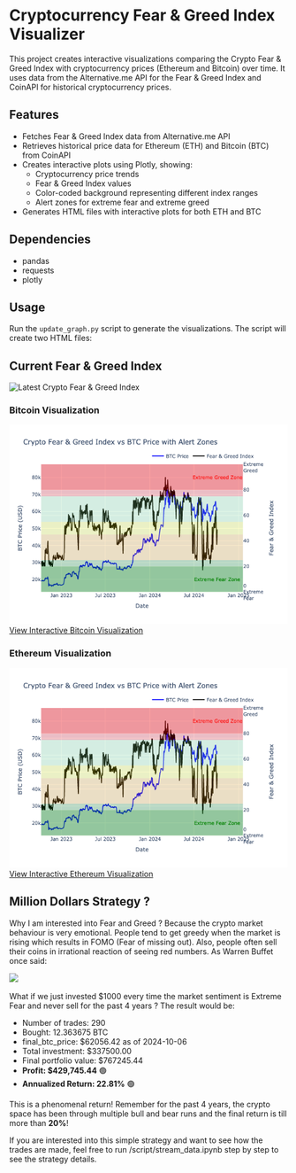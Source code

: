 # Cryptocurrency Fear & Greed Index Visualizer

This project creates interactive visualizations comparing the Crypto Fear & Greed Index with cryptocurrency prices (Ethereum and Bitcoin) over time. It uses data from the Alternative.me API for the Fear & Greed Index and CoinAPI for historical cryptocurrency prices.

## Features

- Fetches Fear & Greed Index data from Alternative.me API
- Retrieves historical price data for Ethereum (ETH) and Bitcoin (BTC) from CoinAPI
- Creates interactive plots using Plotly, showing:
  - Cryptocurrency price trends
  - Fear & Greed Index values
  - Color-coded background representing different index ranges
  - Alert zones for extreme fear and extreme greed
- Generates HTML files with interactive plots for both ETH and BTC

## Dependencies

- pandas
- requests
- plotly

## Usage

Run the `update_graph.py` script to generate the visualizations. The script will create two HTML files:

## Current Fear & Greed Index

<img src="https://alternative.me/crypto/fear-and-greed-index.png" alt="Latest Crypto Fear & Greed Index" />

### Bitcoin Visualization
![Bitcoin Visualization](interactive_plot_bitcoin.png)<br>
[View Interactive Bitcoin Visualization](https://yangforbig.github.io/Crypto-Fear-Greed-Index-Graph/interactive_plot_bitcoin.html)

### Ethereum Visualization
![Ethereum Visualization](interactive_plot_bitcoin.png)<br>
[View Interactive Ethereum Visualization](https://yangforbig.github.io/Crypto-Fear-Greed-Index-Graph/interactive_plot_eth.html)


## Million Dollars Strategy ?

Why I am interested into Fear and Greed ? Because the crypto market behaviour is very emotional. People tend to get greedy when the market is rising which results in FOMO (Fear of missing out). Also, people often sell their coins in irrational reaction of seeing red numbers. As Warren Buffet once said:

<img src="https://i0.wp.com/www.qropsspecialists.com/wp-content/uploads/2022/06/warren-buffett-greedy-fearful.jpg?fit=1080%2C380&ssl=1">


What if we just invested $1000 every time the market sentiment is Extreme Fear and never sell for the past 4 years ? The result would be: <br>

- Number of trades: 290
- Bought: 12.363675 BTC
- final_btc_price: $62056.42 as of 2024-10-06
- Total investment: $337500.00
- Final portfolio value: $767245.44
- **Profit: $429,745.44** 🟢
- **Annualized Return: 22.81%** 🟢

This is a phenomenal return! Remember for the past 4 years, the crypto space has been through multiple bull and bear runs and the final return is till more than **20%**!

If you are interested into this simple strategy and want to see how the trades are made, feel free to run /script/stream_data.ipynb step by step to see the strategy details.
